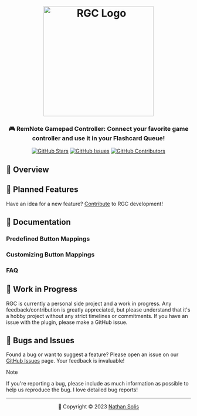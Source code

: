 <h1 align="center">
	<img src="https://raw.githubusercontent.com/coldenate/remnote-gamepad-controller/main/public/logo.svg" alt="RGC Logo" height="300px">
</h1>

<h3 align="center">
	🎮 RemNote Gamepad Controller: Connect your favorite game controller and use it in your Flashcard Queue!
</h3>

<p align="center">
	<a href="https://github.com/coldenate/remnote-gamepad-controller/stargazers"><img src="https://img.shields.io/github/stars/coldenate/remnote-gamepad-controller?colorA=363a4f&colorB=b7bdf8&style=for-the-badge" alt="GitHub Stars"></a>
	<a href="https://github.com/coldenate/remnote-gamepad-controller/issues"><img src="https://img.shields.io/github/issues/coldenate/remnote-gamepad-controller?colorA=363a4f&colorB=f5a97f&style=for-the-badge" alt="GitHub Issues"></a>
	<a href="https://github.com/coldenate/remnote-gamepad-controller/contributors"><img src="https://img.shields.io/github/contributors/coldenate/remnote-gamepad-controller?colorA=363a4f&colorB=a6da95&style=for-the-badge" alt="GitHub Contributors"></a>
</p>

<!-- <p align="center">
	<img src="https://raw.githubusercontent.com/coldenate/remnote-gamepad-controller/main/.github/remnote-preview.gif" alt="RGC in Action">
</p> -->

## 👾 Overview

## 📅 Planned Features

Have an idea for a new feature? [Contribute](CONTRIBUTING.md) to RGC development!

## 📖 Documentation

### Predefined Button Mappings

### Customizing Button Mappings

### FAQ

## 🚧 Work in Progress

RGC is currently a personal side project and a work in progress. Any feedback/contribution is greatly appreciated, but please understand that it's a hobby project without any strict timelines or commitments. If you have an issue with the plugin, please make a GitHub issue.

## 🐛 Bugs and Issues

Found a bug or want to suggest a feature? Please open an issue on our [GitHub Issues](https://github.com/coldenate/remnote-gamepad-controller/issues) page. Your feedback is invaluable!

> [!NOTE]
> If you're reporting a bug, please include as much information as possible to help us reproduce the bug. I love detailed bug reports!

---

<p align="center">
	📆 Copyright &copy; 2023 <a href="https://github.com/coldenate" target="_blank">Nathan Solis</a>
</p>
